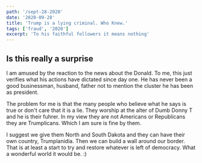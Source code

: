 ```yaml
---
path: '/sept-28-2020'
date: '2020-09-28'
title: 'Trump is a lying criminal. Who Knew.'
tags: ['fraud', '2020']
excerpt: 'To his faithful followers it means nothing'
---
```

## Is this really a surprise

I am amused by the reaction to the news about the Donald. To me, this just verifies what his actions have dictated since day one. He has never been a good businessman, husband, father not to mention the cluster he has been as president.

The problem for me is that the many people who believe what he says is true or don't care that it is a lie. They worship at the alter of Dumb Donny T and he is their fuhrer. In my view they are not Americans or Republicans they are Trumplicans. Which I am sure is fine by them.

I suggest we give them North and South Dakota and they can have their own country, Trumplanidia. Then we can build a wall around our border. That is at least a start to try and restore whatever is left of democracy. What a wonderful world it would be. :) 